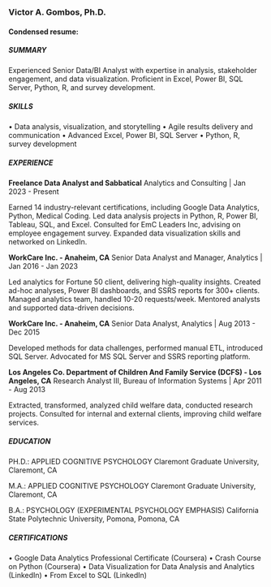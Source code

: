 ### Victor A. Gombos, Ph.D.

#### Condensed resume:
##### SUMMARY
Experienced Senior Data/BI Analyst with expertise in analysis, stakeholder engagement, and data visualization. Proficient in Excel, Power BI, SQL Server, Python, R, and survey development.

##### SKILLS
• Data analysis, visualization, and storytelling
• Agile results delivery and communication
• Advanced Excel, Power BI, SQL Server
• Python, R, survey development

##### EXPERIENCE
**Freelance Data Analyst and Sabbatical**
Analytics and Consulting | Jan 2023 - Present

Earned 14 industry-relevant certifications, including Google Data Analytics, Python, Medical Coding.
Led data analysis projects in Python, R, Power BI, Tableau, SQL, and Excel.
Consulted for EmC Leaders Inc, advising on employee engagement survey.
Expanded data visualization skills and networked on LinkedIn.  

**WorkCare Inc. - Anaheim, CA**
Senior Data Analyst and Manager, Analytics | Jan 2016 - Jan 2023

Led analytics for Fortune 50 client, delivering high-quality insights.
Created ad-hoc analyses, Power BI dashboards, and SSRS reports for 300+ clients.
Managed analytics team, handled 10-20 requests/week.
Mentored analysts and supported data-driven decisions.  

**WorkCare Inc. - Anaheim, CA**
Senior Data Analyst, Analytics | Aug 2013 - Dec 2015

Developed methods for data challenges, performed manual ETL, introduced SQL Server.
Advocated for MS SQL Server and SSRS reporting platform.  

**Los Angeles Co. Department of Children And Family Service (DCFS) - Los Angeles, CA**
Research Analyst III, Bureau of Information Systems | Apr 2011 - Aug 2013

Extracted, transformed, analyzed child welfare data, conducted research projects.
Consulted for internal and external clients, improving child welfare services.  

##### EDUCATION
PH.D.: APPLIED COGNITIVE PSYCHOLOGY
Claremont Graduate University, Claremont, CA

M.A.: APPLIED COGNITIVE PSYCHOLOGY
Claremont Graduate University, Claremont, CA

B.A.: PSYCHOLOGY (EXPERIMENTAL PSYCHOLOGY EMPHASIS)
California State Polytechnic University, Pomona, Pomona, CA

##### CERTIFICATIONS
• Google Data Analytics Professional Certificate (Coursera)
• Crash Course on Python (Coursera)
• Data Visualization for Data Analysis and Analytics (LinkedIn)
• From Excel to SQL (LinkedIn)
<!--
**vagombos/vagombos** is a ✨ _special_ ✨ repository because its `README.md` (this file) appears on your GitHub profile.
-->
